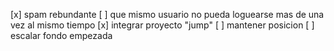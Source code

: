 [x] spam rebundante
[ ] que mismo usuario no pueda loguearse mas de una vez al mismo tiempo
[x] integrar proyecto "jump" 
[ ] mantener posicion
[ ] escalar fondo empezada
